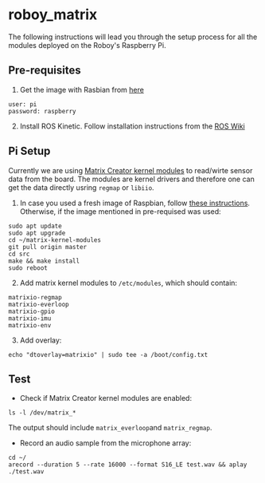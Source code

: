 # roboy_matrix
The following instructions will lead you through the setup process for all the modules deployed on the Roboy's Raspberry Pi.

## Pre-requisites
1. Get the image with Rasbian from [here](https://drive.google.com/open?id=1AAVTsoHEOwQvT1hpvIBMKmyn1j7TyBZE) 
```
user: pi
password: raspberry
```
2. Install ROS Kinetic. Follow installation instructions from the [ROS Wiki](http://wiki.ros.org/ROSberryPi/Installing%20ROS%20Kinetic%20on%20the%20Raspberry%20Pi)

## Pi Setup
Currently we are using [Matrix Creator kernel modules](https://github.com/matrix-io/matrixio-kernel-modules) to read/wirte sensor data from the board. The modules are kernel drivers and therefore one can get the data directly usring `regmap` or `libiio`. 
1. In case you used a fresh image of Raspbian, follow [these instructions](https://github.com/matrix-io/matrixio-kernel-modules/blob/master/README.md). Otherwise, if the image mentioned in pre-requised was used:
```
sudo apt update
sudo apt upgrade
cd ~/matrix-kernel-modules
git pull origin master
cd src
make && make install
sudo reboot
```
2. Add matrix kernel modules to `/etc/modules`, which should contain:
```
matrixio-regmap
matrixio-everloop
matrixio-gpio
matrixio-imu
matrixio-env
```
3. Add overlay:
```
echo "dtoverlay=matrixio" | sudo tee -a /boot/config.txt
```

## Test
- Check if Matrix Creator kernel modules are enabled:
```
ls -l /dev/matrix_*
```
The output should include `matrix_everloop`and `matrix_regmap`.
- Record an audio sample from the microphone array:
```
cd ~/
arecord --duration 5 --rate 16000 --format S16_LE test.wav && aplay ./test.wav
```
